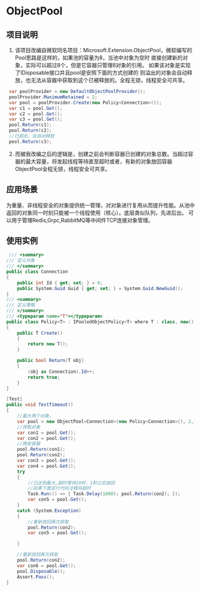 # ObjectPool
## 项目说明

1. 该项目改编自微软同名项目：Microsoft.Extension.ObjectPool，微软编写的Pool思路是这样的，如果池的容量为8，当池中对象为空时
直接创建新的对象，实际可以超过8个，但是它容器只管理8对象的引用。 如果该对象是实现了IDisposable接口并且pool是安照下面的方式创建的
则溢出的对象会自动释放，也无法从容器中获取到这个已被释放的。全程无锁，线程安全可共享。
``` C#
 var poolProvider = new DefaultObjectPoolProvider();
 poolProvider.MaximumRetained = 2;
 var pool = poolProvider.Create(new Policy<Connection>());
 var c1 = pool.Get();
 var c2 = pool.Get();
 var c3 = pool.Get();
 pool.Return(c1);
 pool.Return(c2);
 //已超出，会自动释放
 pool.Return(c3);
```

2. 而被我改编之后的逻辑是，创建之前会判断容器已创建的对象总数。当超过容器的最大容量，将发起线程等待直至超时或者，有新的对象放回容器
ObjectPool全程无锁，线程安全可共享。

## 应用场景

为重量、非线程安全的对象提供统一管理，对对象进行复用从而提升性能。从池中返回的对象同一时刻只能被一个线程使用（核心）。底层类似队列，先进后出。
可以用于管理Redis,Grpc,RabbitMQ等中间件TCP连接对象管理。

## 使用实例

``` C#
 /// <summary>
/// 定义对象
/// </summary>
public class Connection
{
    public int Id { get; set; } = 0;
    public System.Guid Guid { get; set; } = System.Guid.NewGuid();
}
/// <summary>
/// 定义策略
/// </summary>
/// <typeparam name="T"></typeparam>
public class Policy<T> : IPooledObjectPolicy<T> where T : class, new()
{
    public T Create()
    {
        return new T();
    }

    public bool Return(T obj)
    {
        (obj as Connection).Id++;
        return true;
    }
}
```

``` C#
[Test]
public void TestTimeout()
{
    //最大两个对象，
    var pool = new ObjectPool<Connection>(new Policy<Connection>(), 2,10000);
    //获取对象
    var con1 = pool.Get();
    var con2 = pool.Get();
    //换给容器
    pool.Return(con1);
    pool.Return(con2);
    var con3 = pool.Get();
    var con4 = pool.Get();
    try
    {
        //已达到最大,超时等待10秒，1秒之后放回
        //如果下面这行代码注释将超时
        Task.Run(() => { Task.Delay(1000); pool.Return(con2); });
        var con5 = pool.Get();
    }
    catch (System.Exception)
    {
        //重新放回再次获取
        pool.Return(con2);
        var con5 = pool.Get();

    }

    //重新放回再次获取
    pool.Return(con2);
    var con6 = pool.Get();
    pool.Disposable();
    Assert.Pass();
}

```
